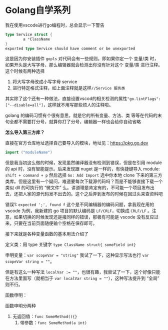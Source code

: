 # Golang自学系列

我在使用vscode进行go编程时，总会显示一下警告

```go
type Service struct {
		a *ClassName
}
exported type Service should have comment or be unexported
```

这是因为你安装插件 `gopls` 对代码会有一些规则。即如果你定一个 变量/类 时，如果开头是大写字母，那么编辑器就会检测出你没有针对这个 变量/类 进行注释。这个时候有两种选择

1. 将大写字母改成小写字母 service
2. 进行特定格式注释，如上面注释就是这样`//Service 服务类`

其实除了这个还有一种做法，直接设置vscod的相关检测的属性`"go.lintFlags":["--disable=all"]`，这样就不用写那些烦人的注释啦。

golang 的编码习惯有个很有意思，就是它的所有变量、方法、类 等等在代码的末句全都不需要打分号，就算你打了分号，编辑器一样也会给你自动省略

**怎么导入第三方库？**

直接在官方仓库地址选择自己要导入的模块，地址见：https://pkg.go.dev

```go
import ("moduleName")
```

但是我当初这么做的时候，发现虽然编译器没有检测到错误，但是在引用 module 的 api 时，没有智能提示。后来发现跟 nuget 是一样的，有快捷键导入 module: `shift + command + p` 然后选择 `Go: Add Import` 选中你本地 clone 下来的第三方类库。但是这里有一个疑问，难道要每次下载源代码吗？而是不能够直接下载一个类似 dll 的可执行的 “微文件” 么。讲道理是肯定有的，不可能一个项目发布出去，还把人家的源代码发不出去的。这个之后弄到发布的时候在回过头来查资料吧

错误1: `expected ';', found f` 这个是不同编辑器的编码问题，拿我现在用的 vscode 为例，我新建的 go 项目的默认编码是 `LF/CRLF`，切换成 `CRLF/LF` 。注意，如果切换的时候发现还是报同样的错误，那极有可能是 vscode 没有反应过来，只要在当前页面随便输个空格在保存即可。



接下来就是各种变量函数的基本用法介绍了

定义类：用 type 关键字 `type ClassName struct{ someField int}`

申明变量：`var scopeVar = "string"` 我试了一下，这种显示写法也行 `var scopeVar string = ""`。

但是有这么一种写法 `localVar := ""`，也很有趣，我尝试了一下，这个好像只能在方法里面写（就相当于 `var localVar string = ""`），这种写法提升到 “全局” 则不行。

函数申明：

函数申明分两种

1. 无返回值：`func SomeMethod(){}`
   1. 带参数：`func SomeMethod(a int)`




